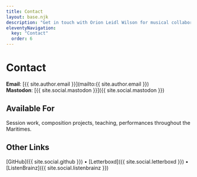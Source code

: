 ```yaml
---
title: Contact
layout: base.njk
description: "Get in touch with Orion Leidl Wilson for musical collaborations, performances, or general inquiries."
eleventyNavigation:
  key: "Contact"
  order: 6
---
```


# Contact

**Email**: [{{ site.author.email }}](mailto:{{ site.author.email }})  
**Mastodon**: [{{ site.social.mastodon }}]({{ site.social.mastodon }})

## Available For

Session work, composition projects, teaching, performances throughout the Maritimes.

## Other Links

[GitHub]({{ site.social.github }}) • [Letterboxd]({{ site.social.letterboxd }}) • [ListenBrainz]({{ site.social.listenbrainz }})